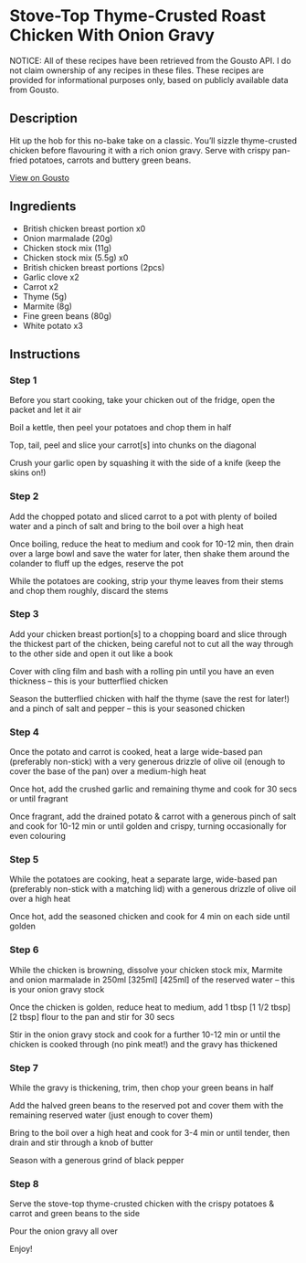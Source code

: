 # Stove-Top Thyme-Crusted Roast Chicken With Onion Gravy

NOTICE: All of these recipes have been retrieved from the Gousto API. I do not claim ownership of any recipes in these files. These recipes are provided for informational purposes only, based on publicly available data from Gousto.

## Description

Hit up the hob for this no-bake take on a classic. You’ll sizzle thyme-crusted chicken before flavouring it with a rich onion gravy. Serve with crispy pan-fried potatoes, carrots and buttery green beans.

[View on Gousto](https://www.gousto.co.uk/recipes/cookbook/stove-top-thyme-crusted-roast-chicken-with-onion-gravy)

## Ingredients

- British chicken breast portion x0
- Onion marmalade (20g)
- Chicken stock mix (11g)
- Chicken stock mix (5.5g) x0
- British chicken breast portions (2pcs)
- Garlic clove x2
- Carrot x2
- Thyme (5g)
- Marmite (8g)
- Fine green beans (80g)
- White potato x3

## Instructions


### Step 1

Before you start cooking, take your chicken out of the fridge, open the packet and let it air

Boil a kettle, then peel your potatoes and chop them in half

Top, tail, peel and slice your carrot[s] into chunks on the diagonal

Crush your garlic open by squashing it with the side of a knife (keep the skins on!)


### Step 2

Add the chopped potato and sliced carrot to a pot with plenty of boiled water and a pinch of salt and bring to the boil over a high heat

Once boiling, reduce the heat to medium and cook for 10-12 min, then drain over a large bowl and save the water for later, then shake them around the colander to fluff up the edges, reserve the pot

While the potatoes are cooking, strip your thyme leaves from their stems and chop them roughly, discard the stems


### Step 3

Add your chicken breast portion[s] to a chopping board and slice through the thickest part of the chicken, being careful not to cut all the way through to the other side and open it out like a book

Cover with cling film and bash with a rolling pin until you have an even thickness – this is your butterflied chicken

Season the butterflied chicken with half the thyme (save the rest for later!) and a pinch of salt and pepper – this is your seasoned chicken


### Step 4

Once the potato and carrot is cooked, heat a large wide-based pan (preferably non-stick) with a very generous drizzle of olive oil (enough to cover the base of the pan) over a medium-high heat

Once hot, add the crushed garlic and remaining thyme and cook for 30 secs or until fragrant

Once fragrant, add the drained potato & carrot with a generous pinch of salt and cook for 10-12 min or until golden and crispy, turning occasionally for even colouring


### Step 5

While the potatoes are cooking, heat a separate large, wide-based pan (preferably non-stick with a matching lid) with a generous drizzle of olive oil over a high heat

Once hot, add the seasoned chicken and cook for 4 min on each side until golden


### Step 6

While the chicken is browning, dissolve your chicken stock mix, Marmite and onion marmalade in 250ml <span class="text-purple">[325ml]</span> <span class="text-danger">[425ml]</span> of the reserved water – this is your onion gravy stock

Once the chicken is golden, reduce heat to medium, add 1 tbsp <span class="text-purple">[1 1/2 tbsp]</span> <span class="text-danger">[2 tbsp]</span> flour to the pan and stir for 30 secs

Stir in the onion gravy stock and cook for a further 10-12 min or until the chicken is cooked through (no pink meat!) and the gravy has thickened


### Step 7

While the gravy is thickening, trim, then chop your green beans in half

Add the halved green beans to the reserved pot and cover them with the remaining reserved water (just enough to cover them)

Bring to the boil over a high heat and cook for 3-4 min or until tender, then drain and stir through a knob of butter

Season with a generous grind of black pepper

### Step 8

Serve the stove-top thyme-crusted chicken with the crispy potatoes & carrot and green beans to the side

Pour the onion gravy all over

Enjoy!

